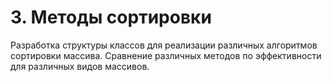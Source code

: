 # 3. Методы сортировки
Разработка структуры классов для реализации различных алгоритмов сортировки массива. Сравнение различных методов по эффективности для различных видов массивов.
